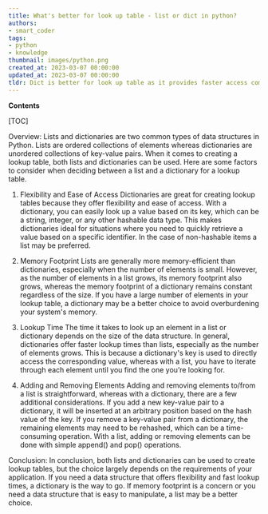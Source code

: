 ```yaml
---
title: What's better for look up table - list or dict in python?
authors:
- smart_coder
tags:
- python
- knowledge
thumbnail: images/python.png
created_at: 2023-03-07 00:00:00
updated_at: 2023-03-07 00:00:00
tldr: Dict is better for look up table as it provides faster access compared to list.
---
```


**Contents**

[TOC]

Overview:
Lists and dictionaries are two common types of data structures in Python. Lists are ordered collections of elements whereas dictionaries are unordered collections of key-value pairs. When it comes to creating a lookup table, both lists and dictionaries can be used. Here are some factors to consider when deciding between a list and a dictionary for a lookup table.

1. Flexibility and Ease of Access
Dictionaries are great for creating lookup tables because they offer flexibility and ease of access. With a dictionary, you can easily look up a value based on its key, which can be a string, integer, or any other hashable data type. This makes dictionaries ideal for situations where you need to quickly retrieve a value based on a specific identifier. In the case of non-hashable items a list may be preferred.

2. Memory Footprint
Lists are generally more memory-efficient than dictionaries, especially when the number of elements is small. However, as the number of elements in a list grows, its memory footprint also grows, whereas the memory footprint of a dictionary remains constant regardless of the size. If you have a large number of elements in your lookup table, a dictionary may be a better choice to avoid overburdening your system's memory.

3. Lookup Time
The time it takes to look up an element in a list or dictionary depends on the size of the data structure. In general, dictionaries offer faster lookup times than lists, especially as the number of elements grows. This is because a dictionary's key is used to directly access the corresponding value, whereas with a list, you have to iterate through each element until you find the one you’re looking for.

4. Adding and Removing Elements
Adding and removing elements to/from a list is straightforward, whereas with a dictionary, there are a few additional considerations. If you add a new key-value pair to a dictionary, it will be inserted at an arbitrary position based on the hash value of the key. If you remove a key-value pair from a dictionary, the remaining elements may need to be rehashed, which can be a time-consuming operation. With a list, adding or removing elements can be done with simple append() and pop() operations.

Conclusion:
In conclusion, both lists and dictionaries can be used to create lookup tables, but the choice largely depends on the requirements of your application. If you need a data structure that offers flexibility and fast lookup times, a dictionary is the way to go. If memory footprint is a concern or you need a data structure that is easy to manipulate, a list may be a better choice.
